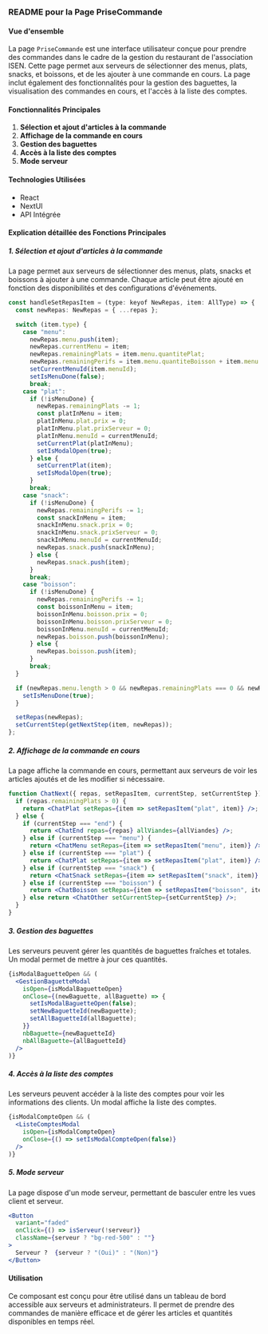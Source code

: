 ### README pour la Page PriseCommande

#### Vue d'ensemble
La page `PriseCommande` est une interface utilisateur conçue pour prendre des commandes dans le cadre de la gestion du restaurant de l'association ISEN. Cette page permet aux serveurs de sélectionner des menus, plats, snacks, et boissons, et de les ajouter à une commande en cours. La page inclut également des fonctionnalités pour la gestion des baguettes, la visualisation des commandes en cours, et l'accès à la liste des comptes.

#### Fonctionnalités Principales
1. **Sélection et ajout d'articles à la commande**
2. **Affichage de la commande en cours**
3. **Gestion des baguettes**
4. **Accès à la liste des comptes**
5. **Mode serveur**

#### Technologies Utilisées
- React
- NextUI
- API Intégrée

#### Explication détaillée des Fonctions Principales

##### 1. **Sélection et ajout d'articles à la commande**
La page permet aux serveurs de sélectionner des menus, plats, snacks et boissons à ajouter à une commande. Chaque article peut être ajouté en fonction des disponibilités et des configurations d'événements.

```jsx
const handleSetRepasItem = (type: keyof NewRepas, item: AllType) => {
  const newRepas: NewRepas = { ...repas };

  switch (item.type) {
    case "menu":
      newRepas.menu.push(item);
      newRepas.currentMenu = item;
      newRepas.remainingPlats = item.menu.quantitePlat;
      newRepas.remainingPerifs = item.menu.quantiteBoisson + item.menu.quantiteSnack;
      setCurrentMenuId(item.menuId);
      setIsMenuDone(false);
      break;
    case "plat":
      if (!isMenuDone) {
        newRepas.remainingPlats -= 1;
        const platInMenu = item;
        platInMenu.plat.prix = 0;
        platInMenu.plat.prixServeur = 0;
        platInMenu.menuId = currentMenuId;
        setCurrentPlat(platInMenu);
        setIsModalOpen(true);
      } else {
        setCurrentPlat(item);
        setIsModalOpen(true);
      }
      break;
    case "snack":
      if (!isMenuDone) {
        newRepas.remainingPerifs -= 1;
        const snackInMenu = item;
        snackInMenu.snack.prix = 0;
        snackInMenu.snack.prixServeur = 0;
        snackInMenu.menuId = currentMenuId;
        newRepas.snack.push(snackInMenu);
      } else {
        newRepas.snack.push(item);
      }
      break;
    case "boisson":
      if (!isMenuDone) {
        newRepas.remainingPerifs -= 1;
        const boissonInMenu = item;
        boissonInMenu.boisson.prix = 0;
        boissonInMenu.boisson.prixServeur = 0;
        boissonInMenu.menuId = currentMenuId;
        newRepas.boisson.push(boissonInMenu);
      } else {
        newRepas.boisson.push(item);
      }
      break;
  }

  if (newRepas.menu.length > 0 && newRepas.remainingPlats === 0 && newRepas.remainingPerifs === 0) {
    setIsMenuDone(true);
  }

  setRepas(newRepas);
  setCurrentStep(getNextStep(item, newRepas));
};
```

##### 2. **Affichage de la commande en cours**
La page affiche la commande en cours, permettant aux serveurs de voir les articles ajoutés et de les modifier si nécessaire.

```jsx
function ChatNext({ repas, setRepasItem, currentStep, setCurrentStep }) {
  if (repas.remainingPlats > 0) {
    return <ChatPlat setRepas={item => setRepasItem("plat", item)} />;
  } else {
    if (currentStep === "end") {
      return <ChatEnd repas={repas} allViandes={allViandes} />;
    } else if (currentStep === "menu") {
      return <ChatMenu setRepas={item => setRepasItem("menu", item)} />;
    } else if (currentStep === "plat") {
      return <ChatPlat setRepas={item => setRepasItem("plat", item)} />;
    } else if (currentStep === "snack") {
      return <ChatSnack setRepas={item => setRepasItem("snack", item)} />;
    } else if (currentStep === "boisson") {
      return <ChatBoisson setRepas={item => setRepasItem("boisson", item)} />;
    } else return <ChatOther setCurrentStep={setCurrentStep} />;
  }
}
```

##### 3. **Gestion des baguettes**
Les serveurs peuvent gérer les quantités de baguettes fraîches et totales. Un modal permet de mettre à jour ces quantités.

```jsx
{isModalBaguetteOpen && (
  <GestionBaguetteModal
    isOpen={isModalBaguetteOpen}
    onClose={(newBaguette, allBaguette) => {
      setIsModalBaguetteOpen(false);
      setNewBaguetteId(newBaguette);
      setAllBaguetteId(allBaguette);
    }}
    nbBaguette={newBaguetteId}
    nbAllBaguette={allBaguetteId}
  />
)}
```

##### 4. **Accès à la liste des comptes**
Les serveurs peuvent accéder à la liste des comptes pour voir les informations des clients. Un modal affiche la liste des comptes.

```jsx
{isModalCompteOpen && (
  <ListeComptesModal
    isOpen={isModalCompteOpen}
    onClose={() => setIsModalCompteOpen(false)}
  />
)}
```

##### 5. **Mode serveur**
La page dispose d'un mode serveur, permettant de basculer entre les vues client et serveur.

```jsx
<Button
  variant="faded"
  onClick={() => isServeur(!serveur)}
  className={serveur ? "bg-red-500" : ""}
>
  Serveur ?  {serveur ? "(Oui)" : "(Non)"}
</Button>
```

#### Utilisation
Ce composant est conçu pour être utilisé dans un tableau de bord accessible aux serveurs et administrateurs. Il permet de prendre des commandes de manière efficace et de gérer les articles et quantités disponibles en temps réel.

